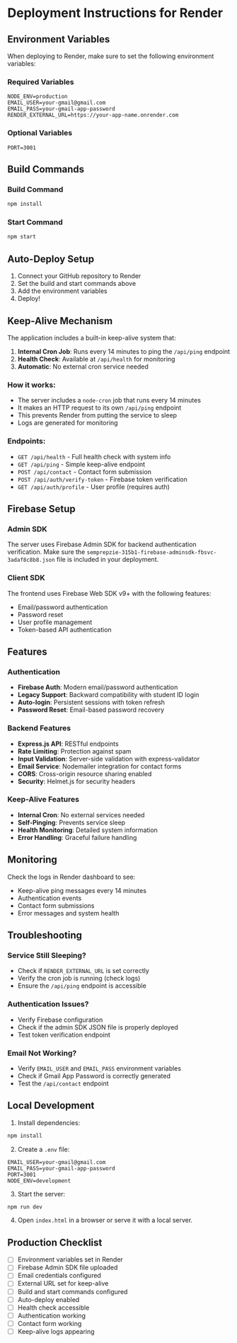 # Deployment Instructions for Render

## Environment Variables

When deploying to Render, make sure to set the following environment variables:

### Required Variables
```
NODE_ENV=production
EMAIL_USER=your-gmail@gmail.com
EMAIL_PASS=your-gmail-app-password
RENDER_EXTERNAL_URL=https://your-app-name.onrender.com
```

### Optional Variables
```
PORT=3001
```

## Build Commands

### Build Command
```bash
npm install
```

### Start Command
```bash
npm start
```

## Auto-Deploy Setup

1. Connect your GitHub repository to Render
2. Set the build and start commands above
3. Add the environment variables
4. Deploy!

## Keep-Alive Mechanism

The application includes a built-in keep-alive system that:

1. **Internal Cron Job**: Runs every 14 minutes to ping the `/api/ping` endpoint
2. **Health Check**: Available at `/api/health` for monitoring
3. **Automatic**: No external cron service needed

### How it works:
- The server includes a `node-cron` job that runs every 14 minutes
- It makes an HTTP request to its own `/api/ping` endpoint
- This prevents Render from putting the service to sleep
- Logs are generated for monitoring

### Endpoints:
- `GET /api/health` - Full health check with system info
- `GET /api/ping` - Simple keep-alive endpoint
- `POST /api/contact` - Contact form submission
- `POST /api/auth/verify-token` - Firebase token verification
- `GET /api/auth/profile` - User profile (requires auth)

## Firebase Setup

### Admin SDK
The server uses Firebase Admin SDK for backend authentication verification.
Make sure the `semprepzie-315b1-firebase-adminsdk-fbsvc-3adaf8c8b8.json` file is included in your deployment.

### Client SDK
The frontend uses Firebase Web SDK v9+ with the following features:
- Email/password authentication
- Password reset
- User profile management
- Token-based API authentication

## Features

### Authentication
- **Firebase Auth**: Modern email/password authentication
- **Legacy Support**: Backward compatibility with student ID login
- **Auto-login**: Persistent sessions with token refresh
- **Password Reset**: Email-based password recovery

### Backend Features
- **Express.js API**: RESTful endpoints
- **Rate Limiting**: Protection against spam
- **Input Validation**: Server-side validation with express-validator
- **Email Service**: Nodemailer integration for contact forms
- **CORS**: Cross-origin resource sharing enabled
- **Security**: Helmet.js for security headers

### Keep-Alive Features
- **Internal Cron**: No external services needed
- **Self-Pinging**: Prevents service sleep
- **Health Monitoring**: Detailed system information
- **Error Handling**: Graceful failure handling

## Monitoring

Check the logs in Render dashboard to see:
- Keep-alive ping messages every 14 minutes
- Authentication events
- Contact form submissions
- Error messages and system health

## Troubleshooting

### Service Still Sleeping?
- Check if `RENDER_EXTERNAL_URL` is set correctly
- Verify the cron job is running (check logs)
- Ensure the `/api/ping` endpoint is accessible

### Authentication Issues?
- Verify Firebase configuration
- Check if the admin SDK JSON file is properly deployed
- Test token verification endpoint

### Email Not Working?
- Verify `EMAIL_USER` and `EMAIL_PASS` environment variables
- Check if Gmail App Password is correctly generated
- Test the `/api/contact` endpoint

## Local Development

1. Install dependencies:
```bash
npm install
```

2. Create a `.env` file:
```env
EMAIL_USER=your-gmail@gmail.com
EMAIL_PASS=your-gmail-app-password
PORT=3001
NODE_ENV=development
```

3. Start the server:
```bash
npm run dev
```

4. Open `index.html` in a browser or serve it with a local server.

## Production Checklist

- [ ] Environment variables set in Render
- [ ] Firebase Admin SDK file uploaded
- [ ] Email credentials configured
- [ ] External URL set for keep-alive
- [ ] Build and start commands configured
- [ ] Auto-deploy enabled
- [ ] Health check accessible
- [ ] Authentication working
- [ ] Contact form working
- [ ] Keep-alive logs appearing
